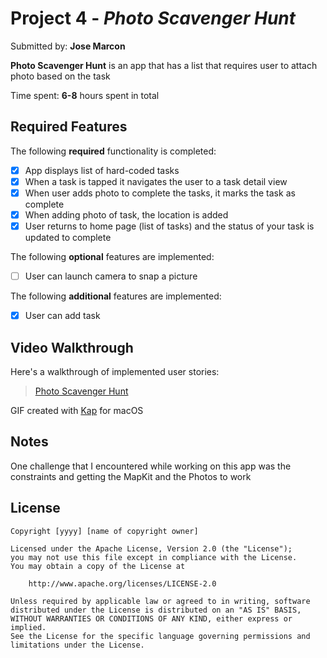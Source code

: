# Project 4 - *Photo Scavenger Hunt*

Submitted by: **Jose Marcon**

**Photo Scavenger Hunt** is an app that has a list that requires user to attach photo based on the task 

Time spent: **6-8** hours spent in total

## Required Features

The following **required** functionality is completed:

- [x] App displays list of hard-coded tasks
- [x] When a task is tapped it navigates the user to a task detail view
- [x] When user adds photo to complete the tasks, it marks the task as complete
- [x] When adding photo of task, the location is added
- [x] User returns to home page (list of tasks) and the status of your task is updated to complete
 
The following **optional** features are implemented:

- [ ] User can launch camera to snap a picture    

The following **additional** features are implemented:

- [x] User can add task 

## Video Walkthrough

Here's a walkthrough of implemented user stories:

<blockquote class="imgur-embed-pub" lang="en" data-id="ocY8qZ6"><a href="https://imgur.com/ocY8qZ6">Photo Scavenger Hunt</a></blockquote>

GIF created with [Kap](https://getkap.co/) for macOS


## Notes

One challenge that I encountered while working on this app was the constraints and getting the MapKit and the Photos to work

## License

    Copyright [yyyy] [name of copyright owner]

    Licensed under the Apache License, Version 2.0 (the "License");
    you may not use this file except in compliance with the License.
    You may obtain a copy of the License at

        http://www.apache.org/licenses/LICENSE-2.0

    Unless required by applicable law or agreed to in writing, software
    distributed under the License is distributed on an "AS IS" BASIS,
    WITHOUT WARRANTIES OR CONDITIONS OF ANY KIND, either express or implied.
    See the License for the specific language governing permissions and
    limitations under the License.
